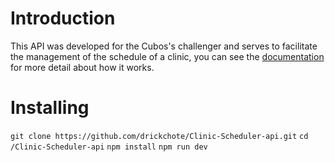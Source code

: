 # Introduction

This API was developed for the Cubos's challenger and serves to facilitate the management of the schedule of a clinic, you can see the [documentation](https://documenter.getpostman.com/view/11838201/TVeiEWiY) for more detail about how it works.

# Installing

```git clone https://github.com/drickchote/Clinic-Scheduler-api.git``` 
```cd /Clinic-Scheduler-api``` 
```npm install``` 
```npm run dev``` 
